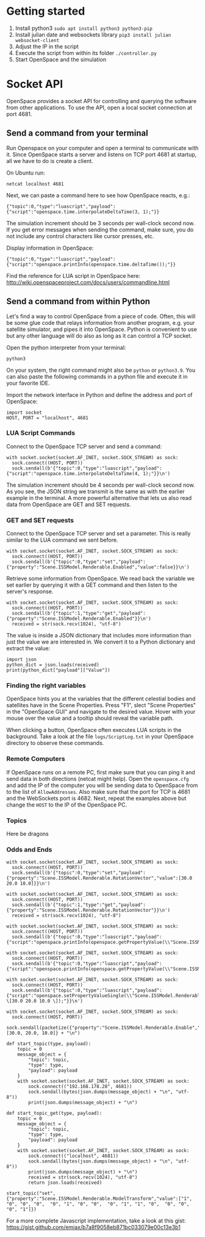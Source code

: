 # Getting started

1. Install python3 `sudo apt install python3 python3-pip`
1. Install julian date and websockets library `pip3 install julian websocket-client`
1. Adjust the IP in the script
1. Execute the script from within its folder `./controller.py`
1. Start OpenSpace and the simulation

# Socket API

OpenSpace provides a socket API for controlling and querying the software from other applications. To use the API, open a local socket connection at port 4681. 

## Send a command from your terminal

Run Openspace on your computer and open a terminal to communicate with it. Since OpenSpace starts a server and listens on TCP port 4681 at startup, all we have to do is create a client.

On Ubuntu run:
```
netcat localhost 4681
```

Next, we can paste a command here to see how OpenSpace reacts, e.g.:
```
{"topic":0,"type":"luascript","payload":{"script":"openspace.time.interpolateDeltaTime(3, 1);"}}
```
The simulation increment should be 3 seconds per wall-clock second now. If you get error messages when sending the command, make sure, you do not include any control characters like cursor presses, etc.

Display information in OpenSpace:
```
{"topic":0,"type":"luascript","payload":{"script":"openspace.printInfo(openspace.time.deltaTime());"}}
```
Find the reference for LUA script in OpenSpace here: http://wiki.openspaceproject.com/docs/users/commandline.html

## Send a command from within Python

Let's find a way to control OpenSpace from a piece of code. Often, this will be some glue code that relays information from another program, e.g. your satellite simulator, and pipes it into OpenSpace. Python is convenient to use but any other language will do also as long as it can control a TCP socket.

Open the python interpreter from your terminal:
```
python3
```
On your system, the right command might also be `python` or `python3.9`. You can also paste the following commands in a python file and execute it in your favorite IDE.

Import the network interface in Python and define the address and port of OpenSpace:
```
import socket
HOST, PORT = "localhost", 4681
```

### LUA Script Commands

Connect to the OpenSpace TCP server and send a command:
```
with socket.socket(socket.AF_INET, socket.SOCK_STREAM) as sock:
  sock.connect((HOST, PORT))
  sock.sendall(b'{"topic":0,"type":"luascript","payload":{"script":"openspace.time.interpolateDeltaTime(4, 1);"}}\n')
```
The simulation increment should be 4 seconds per wall-clock second now. As you see, the JSON string we transmit is the same as with the earlier example in the terminal. A more powerful alternative that lets us also read data from OpenSpace are GET and SET requests.

### GET and SET requests
Connect to the OpenSpace TCP server and set a parameter. This is really similar to the LUA command we sent before.

```
with socket.socket(socket.AF_INET, socket.SOCK_STREAM) as sock:
  sock.connect((HOST, PORT))
  sock.sendall(b'{"topic":0,"type":"set","payload":{"property":"Scene.ISSModel.Renderable.Enabled","value":false}}\n')
```

Retrieve some information from OpenSpace. We read back the variable we set earlier by querying it with a GET command and then listen to the server's response.
```
with socket.socket(socket.AF_INET, socket.SOCK_STREAM) as sock:
  sock.connect((HOST, PORT))
  sock.sendall(b'{"topic":1,"type":"get","payload":{"property":"Scene.ISSModel.Renderable.Enabled"}}\n')
  received = str(sock.recv(1024), "utf-8")
```

The value is inside a JSON dictionary that includes more information than just the value we are interested in. We convert it to a Python dictionary and extract the value:
```
import json
python_dict = json.loads(received)
print(python_dict["payload"]["Value"])
```

### Finding the right variables

OpenSpace hints you at the variables that the different celestial bodies and satellites have in the Scene Properties. Press "F1", slect "Scene Properties" in the "OpenSpace GUI" and navigate to the desired value. Hover with your mouse over the value and a tooltip should reveal the variable path.

When clicking a button, OpenSpace often executes LUA scripts in the background. Take a look at the file `logs/ScriptLog.txt` in your OpenSpace directory to observe these commands.

### Remote Computers

If OpenSpace runs on a remote PC, first make sure that you can ping it and send data in both directions (netcat might help). Open the `openspace.cfg` and add the IP of the computer you wlll be sending data to OpenSpace from to the list of `AllowAddresses`. Also make sure that the port for TCP is 4681 and the WebSockets port is 4682. Next, repeat the examples above but change the `HOST` to the IP of the OpenSpace PC.

### Topics
Here be dragons

### Odds and Ends
```
with socket.socket(socket.AF_INET, socket.SOCK_STREAM) as sock:
  sock.connect((HOST, PORT))
  sock.sendall(b'{"topic":0,"type":"set","payload":{"property":"Scene.ISSModel.Renderable.RotationVector","value":[30.0 20.0 10.0]}}\n')
```

```
with socket.socket(socket.AF_INET, socket.SOCK_STREAM) as sock:
  sock.connect((HOST, PORT))
  sock.sendall(b'{"topic":1,"type":"get","payload":{"property":"Scene.ISSModel.Renderable.RotationVector"}}\n')
  received = str(sock.recv(1024), "utf-8")
```
```
with socket.socket(socket.AF_INET, socket.SOCK_STREAM) as sock:
  sock.connect((HOST, PORT))
  sock.sendall(b'{"topic":0,"type":"luascript","payload":{"script":"openspace.printInfo(openspace.getPropertyValue(\\"Scene.ISSModel.Renderable.ModelTransform\\"));"}}\n')
  
with socket.socket(socket.AF_INET, socket.SOCK_STREAM) as sock:
  sock.connect((HOST, PORT))
  sock.sendall(b'{"topic":0,"type":"luascript","payload":{"script":"openspace.printInfo(openspace.getPropertyValue(\\"Scene.ISSModel.Renderable.RotationVector\\"));"}}\n')

with socket.socket(socket.AF_INET, socket.SOCK_STREAM) as sock:
  sock.connect((HOST, PORT))
  sock.sendall(b'{"topic":0,"type":"luascript","payload":{"script":"openspace.setPropertyValueSingle(\\"Scene.ISSModel.Renderable.RotationVector\\", \[30.0 20.0 10.0 \]);"}}\n')

with socket.socket(socket.AF_INET, socket.SOCK_STREAM) as sock:
  sock.connect((HOST, PORT))
  sock.sendall(packetize({"property":"Scene.ISSModel.Renderable.Enable","value": [30.0, 20.0, 10.0]} + "\n")
  
def start_topic(type, payload):
    topic = 0
    message_object = {
        "topic": topic,
        "type": type,
        "payload": payload
    }
    with socket.socket(socket.AF_INET, socket.SOCK_STREAM) as sock:
        sock.connect(("192.168.178.28", 4681))
        sock.sendall(bytes(json.dumps(message_object) + "\n", "utf-8"))
        print(json.dumps(message_object) + "\n")
        
def start_topic_get(type, payload):
    topic = 0
    message_object = {
        "topic": topic,
        "type": type,
        "payload": payload
    }
    with socket.socket(socket.AF_INET, socket.SOCK_STREAM) as sock:
        sock.connect(("localhost", 4681))
        sock.sendall(bytes(json.dumps(message_object) + "\n", "utf-8"))
        print(json.dumps(message_object) + "\n")
        received = str(sock.recv(1024), "utf-8")
        return json.loads(received)
        
start_topic("set", {"property":"Scene.ISSModel.Renderable.ModelTransform","value":["1", "0", "0", "0",  "0", "1", "0", "0",  "0", "1", "1", "0",  "0", "0", "0", "1"]})
```

For a more complete Javascript implementation, take a look at this gist: https://gist.github.com/emiax/b7a8f9058eb871bc033079e00c13e3b1
